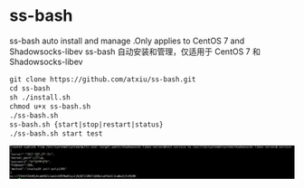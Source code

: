 # ss-bash
ss-bash auto install and manage .Only applies to CentOS 7 and Shadowsocks-libev
ss-bash 自动安装和管理，仅适用于 CentOS 7 和 Shadowsocks-libev
```
git clone https://github.com/atxiu/ss-bash.git
cd ss-bash
sh ./install.sh
chmod u+x ss-bash.sh
./ss-bash.sh
ss-bash.sh {start|stop|restart|status}
./ss-bash.sh start test
```
![Snipaste_2018-01-01_09-33-50](Snipaste_2018-01-01_09-33-50.png)
